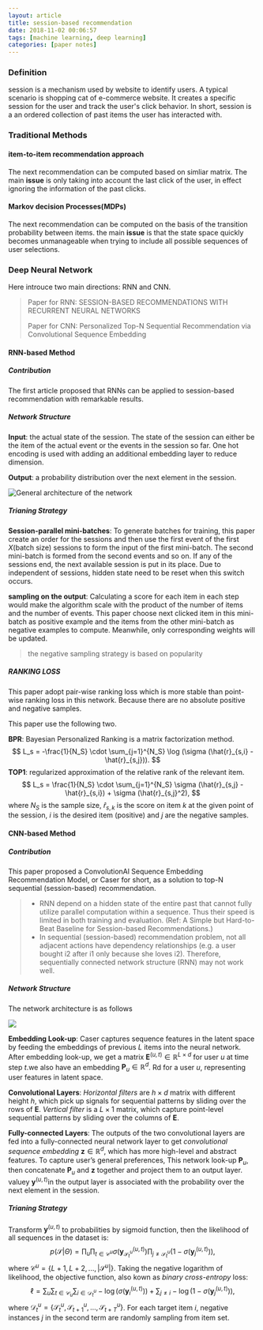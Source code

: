 ```yaml
---
layout: article
title: session-based recommendation
date: 2018-11-02 00:06:57
tags: [machine learning, deep learning]
categories: [paper notes]
---
```


### Definition

session is a mechanism used by website to identify users. A typical scenario is shopping cat of e-commerce website. It creates a specific session for the user and track the user's click behavior. In short, session is a an ordered collection of past items the user has interacted with.

<!--- more --->

### Traditional Methods

#### item-to-item recommendation approach

The next recommendation can be computed based on simliar matrix. The main **issue** is only taking into account the last click of the user, in effect ignoring the information of the past clicks.

#### Markov decision Processes(MDPs)

The next recommendation can be computed on the basis of the transition probability between items. the main **issue** is that the state space quickly becomes unmanageable when trying to include all possible sequences of user selections.

### Deep Neural Network

Here introuce two main directions: RNN and CNN. 

> Paper for RNN: SESSION-BASED RECOMMENDATIONS WITH RECURRENT NEURAL NETWORKS
>
> Paper for CNN: Personalized Top-N Sequential Recommendation via Convolutional Sequence Embedding

#### RNN-based Method

##### Contribution

The first article proposed that RNNs can be applied to session-based recommendation with remarkable results.

##### Network Structure

**Input**: the actual state of the session. The state of the session can either be the item of the actual event or the events in the session so far.  One hot encoding is used with adding an
additional embedding layer to reduce dimension.

**Output**: a probability distribution over the next element in the session.

![General architecture of the network](http://oygov02sc.bkt.clouddn.com/SESSION-BASED%20RECOMMENDATIONS-structure)

##### Trianing Strategy

**Session-parallel mini-batches**: To generate batches for training, this paper create an order for the sessions and then use the first event of the first $X$(batch size) sessions to form the input of the first mini-batch. The second mini-batch is formed from the second events and so on. If any of the sessions end, the next available session is put in its place. Due to  independent of  sessions,  hidden state need to be reset when this switch occurs.

**sampling  on the output**: Calculating a score for each item in each step would make the algorithm scale with the product of the number of items and the number of events. This paper choose next clicked item in this mini-batch as positive example and the items from the other mini-batch as negative examples to compute. Meanwhile, only corresponding weights will be updated. 

> the negative sampling strategy is based on popularity

##### RANKING LOSS

This paper adopt pair-wise ranking loss which is more stable than point-wise ranking loss in this network. Because there are no absolute positive and negative samples.

This paper use the following two.

**BPR**:  Bayesian Personalized Ranking is a matrix factorization method.
$$
L_s = -\frac{1}{N_S} \cdot \sum_{j=1}^{N_S} \log (\sigma (\hat{r}_{s,i} - \hat{r}_{s,j})).
$$
**TOP1**: regularized approximation of the relative rank of the relevant item.
$$
L_s = \frac{1}{N_S} \cdot \sum_{j=1}^{N_S} \sigma (\hat{r}_{s,j} - \hat{r}_{s,i}) + \sigma (\hat{r}_{s,j}^2),
$$
where $N_S$ is the sample size, $\hat{r}_{s, k}$ is the score on item $k$ at the given point of the session, $i$ is the desired item (positive) and $j$ are the negative samples.

#### CNN-based Method

##### Contribution

This paper proposed a ConvolutionAl Sequence Embedding Recommendation Model, or
Caser for short, as a solution to top-N sequential (session-based) recommendation.

> - RNN depend on a hidden state of the entire past that cannot fully utilize parallel computation within a sequence. Thus their speed is limited in both training and
>   evaluation. (Ref: A Simple but Hard-to-Beat Baseline for Session-based Recommendations.)
> - In sequential (session-based) recommendation problem, not all adjacent actions have dependency relationships (e.g. a user bought i2 after i1 only because she loves i2). Therefore, sequentially connected network structure (RNN) may not work well.

##### Network Structure

The network architecture is as follows

![](https://wx2.sinaimg.cn/large/005PPQ5Ily1g0yn0xevcij31nc0ua7ei.jpg)

**Embedding Look-up**: Caser captures sequence features in the latent space by feeding
the embeddings of previous $L$ items into the neural network. After embedding look-up, we get a matrix $\mathbf{E}^{(u,t)} \in \mathbb{R}^{L \times d}$ for user $u$ at time step $t$.we also have an embedding $\mathbf{P}_u \in \mathbb{R}^d$.
Rd for a user $u$, representing user features in latent space. 

**Convolutional Layers**: *Horizontal filters* are $h \times d$ matrix with different height $h$, which pick up signals for sequential patterns by sliding over the rows of $\mathbf{E}$. *Vertical filter* is a $L \times 1$ matrix, which capture point-level sequential patterns by sliding over the columns of $\mathbf{E}$.

**Fully-connected Layers**: The outputs of the two convolutional layers are fed into a fully-connected neural network layer to get *convolutional sequence embedding*  $\mathbf{z} \in \mathbb{R}^d$, which has more high-level and abstract features. To capture user’s general preferences, This network look-up $\mathbf{P}_u$, then concatenate  $\mathbf{P}_u$ and $\mathbf{z}$ together and project them to an output layer. valuey $\mathbf{y}^{(u, t)}$in the output layer is associated with the probability over the next element in the session.

##### Trianing Strategy

Transform $\mathbf{y}^{(u, t)}$ to probabilities by sigmoid function, then the likelihood of all sequences in the dataset is:
$$
p(\mathcal{S}|\Theta) = \prod_u \prod_{t\in \mathcal{C}^u} \sigma(\mathbf{y}_{\mathcal{S}_t^u}^{(u,t)})  \prod_{j \neq \mathcal{S}_t^u} (1 - \sigma(\mathbf{y}_{j}^{(u,t)})),
$$
where $\mathcal{C}^u = \{L+1, L+2, ..., |\mathcal{S}^{u}|\}$. Taking the negative logarithm of likelihood, the objective function, also kown as *binary cross-entropy* loss:
$$
\ell = \sum_{u} \sum_{t\in \mathcal{C}_u} \sum_{i \in \mathcal{D}_t^u} -\log (\sigma(\mathbf{y}_i^{(u,t)})) + \sum_{j \neq i} -\log (1 - \sigma(\mathbf{y}_j^{(u,t)})),
$$
where $\mathcal{D}_t^u = \{ \mathcal{S}_t^u, \mathcal{S}_{t+1}^u,..., \mathcal{S}_{t+T}^u  \}$. For each target item $i$,  negative instances $j$  in the second term are randomly sampling from item set.

